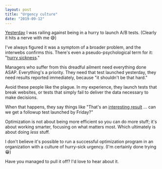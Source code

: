 ```yaml
---
layout: post
title: "Urgency culture"
date: "2019-09-12"
---
```


[Yesterday](https://briandavidhall.com/we-need-to-launch-this-test-asap/) I was railing against being in a hurry to launch A/B tests. (Clearly it hits a nerve with me 😅)

I've always figured it was a symptom of a broader problem, and the interwebs confirms this. There's even a pseudo-psychological term for it: "[hurry sickness](https://fortune.com/2015/02/04/busy-hurry-work-stress/)."

Managers who suffer from this dreadful ailment need everything done ASAP. Everything's a priority. They need that test launched yesterday, they need results reported immediately, because "it shouldn't be that hard."

Avoid these people like the plague. In my experience, they launch tests that break websites, or tests that simply fail to deliver the data necessary to make decisions.

When that happens, they say things like "That's an [interesting result](https://briandavidhall.com/no-more-interesting-results-please/) ... can we get a followup test launched by Friday?"

Optimization is not about being more efficient so you can do more stuff; it's about working smarter, focusing on what matters most. Which ultimately is about doing _less_ stuff.

I don't believe it's possible to run a successful optimization program in an organization with a culture of hurry-sick urgency. (I'm certainly done trying 😁)

Have you managed to pull it off? I'd love to hear about it.
